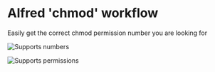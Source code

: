 # Alfred 'chmod' workflow

Easily get the correct chmod permission number you are looking for

![Supports numbers](numbers)

![Supports permissions](permissions)

[numbers]: https://media.giphy.com/media/IS2eYNn2uNvWw/giphy.gif "Supports numbers"
[permissions]: https://media.giphy.com/media/a4btWwQz8AfYY/giphy.gif "Supports permissions"